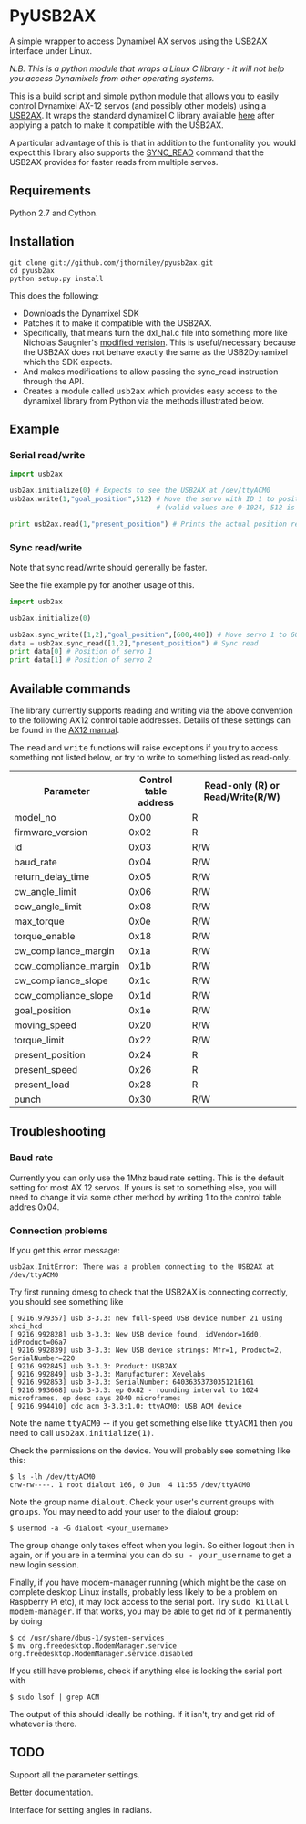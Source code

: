 # PyUSB2AX

A simple wrapper to access Dynamixel AX servos using the USB2AX interface under Linux.

_N.B. This is a python module that wraps a Linux C library - it will not help you access Dynamixels from other operating systems._

This is a build script and simple python module that allows you to easily control Dynamixel AX-12 servos (and possibly other models) using a 
[USB2AX](http://xevelabs.com/doku.php?id=product:usb2ax:usb2ax). It wraps the standard dynamixel C library 
available [here](http://support.robotis.com/en/software/dynamixel_sdk/usb2dynamixel/usb2dxl_linux.htm) after applying 
a patch to make it compatible with the USB2AX.

A particular advantage of this is that in addition to the funtionality you would expect this library
also supports the 
[SYNC_READ](http://www.xevelabs.com/doku.php?id=product:usb2ax:advanced_instructions) 
command that the USB2AX provides for faster reads from multiple servos.

## Requirements

Python 2.7 and Cython.

## Installation

    git clone git://github.com/jthorniley/pyusb2ax.git
    cd pyusb2ax
    python setup.py install
    
This does the following:

* Downloads the Dynamixel SDK
* Patches it to make it compatible with the USB2AX.
 * Specifically, that means turn the dxl_hal.c file into something more like Nicholas Saugnier's [modified verision](https://paranoidstudio.assembla.com/code/paranoidstudio/git/node/blob/master/usb2ax/soft/dxl_hal.c). This is useful/necessary because the USB2AX does not behave exactly the same as the USB2Dynamixel which the SDK expects.
 * And makes modifications to allow passing the sync_read instruction through the API.
* Creates a module called <tt>usb2ax</tt> which provides easy access to the dynamixel library from Python via the
  methods illustrated below.

## Example

### Serial read/write
```python
import usb2ax

usb2ax.initialize(0) # Expects to see the USB2AX at /dev/ttyACM0
usb2ax.write(1,"goal_position",512) # Move the servo with ID 1 to position 512
                                    # (valid values are 0-1024, 512 is in the middle)

print usb2ax.read(1,"present_position") # Prints the actual position reported by the dynamixel.
```

### Sync read/write

Note that sync read/write should generally be faster.

See the file example.py for another usage of this.

```python    
import usb2ax

usb2ax.initialize(0)

usb2ax.sync_write([1,2],"goal_position",[600,400]) # Move servo 1 to 600 and servo 2 to 400
data = usb2ax.sync_read([1,2],"present_position") # Sync read
print data[0] # Position of servo 1
print data[1] # Position of servo 2
```

## Available commands

The library currently supports reading and writing via the above convention to
the following AX12 control table addresses. Details of these settings can be found
in the [AX12 manual](http://support.robotis.com/en/product/dynamixel/ax_series/dxl_ax_actuator.htm).

The <tt>read</tt> and <tt>write</tt> functions will raise exceptions if you
try to access something not listed below, or try to write to something listed
as read-only.


<table>
<tr><th>Parameter</th><th>Control table address</th><th>Read-only (R) or Read/Write(R/W)</th></tr>
<tr><td>model_no</td><td>0x00</td><td>R</td></tr>
<tr><td>firmware_version</td><td>0x02</td><td>R</td></tr>
<tr><td>id</td><td>0x03</td><td>R/W</td></tr>
<tr><td>baud_rate</td><td>0x04</td><td>R/W</td></tr>
<tr><td>return_delay_time</td><td>0x05</td><td>R/W</td></tr>
<tr><td>cw_angle_limit</td><td>0x06</td><td>R/W</td></tr>
<tr><td>ccw_angle_limit</td><td>0x08</td><td>R/W</td></tr>
<tr><td>max_torque</td><td>0x0e</td><td>R/W</td></tr>
<tr><td>torque_enable</td><td>0x18</td><td>R/W</td></tr>
<tr><td>cw_compliance_margin</td><td>0x1a</td><td>R/W</td></tr>
<tr><td>ccw_compliance_margin</td><td>0x1b</td><td>R/W</td></tr>
<tr><td>cw_compliance_slope</td><td>0x1c</td><td>R/W</td></tr>
<tr><td>ccw_compliance_slope</td><td>0x1d</td><td>R/W</td></tr>
<tr><td>goal_position</td><td>0x1e</td><td>R/W</td></tr>
<tr><td>moving_speed</td><td>0x20</td><td>R/W</td></tr>
<tr><td>torque_limit</td><td>0x22</td><td>R/W</td></tr>
<tr><td>present_position</td><td>0x24</td><td>R</td></tr>
<tr><td>present_speed</td><td>0x26</td><td>R</td></tr>
<tr><td>present_load</td><td>0x28</td><td>R</td></tr>
<tr><td>punch</td><td>0x30</td><td>R/W</td></tr>
</table>

## Troubleshooting

### Baud rate

Currently you can only use the 1Mhz baud rate setting. This is the default setting for most AX 12 servos. If yours is set to something else, you will need to change it via some other method by writing 1 to the control table addres 0x04.

### Connection problems

If you get this error message:

    usb2ax.InitError: There was a problem connecting to the USB2AX at /dev/ttyACM0

Try first running dmesg to check that the USB2AX is connecting correctly, you should see something
like

    [ 9216.979357] usb 3-3.3: new full-speed USB device number 21 using xhci_hcd
    [ 9216.992828] usb 3-3.3: New USB device found, idVendor=16d0, idProduct=06a7
    [ 9216.992839] usb 3-3.3: New USB device strings: Mfr=1, Product=2, SerialNumber=220
    [ 9216.992845] usb 3-3.3: Product: USB2AX
    [ 9216.992849] usb 3-3.3: Manufacturer: Xevelabs
    [ 9216.992853] usb 3-3.3: SerialNumber: 6403635373035121E161
    [ 9216.993668] usb 3-3.3: ep 0x82 - rounding interval to 1024 microframes, ep desc says 2040 microframes
    [ 9216.994410] cdc_acm 3-3.3:1.0: ttyACM0: USB ACM device

Note the name <tt>ttyACM0</tt> -- if you get something else like <tt>ttyACM1</tt> then
you need to call <tt>usb2ax.initialize(1)</tt>.

Check the permissions on the device. You will probably see something like this:

    $ ls -lh /dev/ttyACM0 
    crw-rw----. 1 root dialout 166, 0 Jun  4 11:55 /dev/ttyACM0

Note the group name <tt>dialout</tt>. Check your user's current groups with <tt>groups</tt>.
You may need to add your user to the dialout group:

    $ usermod -a -G dialout <your_username>

The group change only takes effect when you login. So either logout then in again, or if you are in
a terminal you can do <tt>su - your_username</tt> to get a new login session.

Finally, if you have modem-manager running (which might be the case on complete desktop
Linux installs, probably less likely to be a problem on Raspberry Pi etc), it
may lock access to the serial port. Try
<tt>sudo killall modem-manager</tt>. If that works, you may be able to get rid of it permanently by doing

    $ cd /usr/share/dbus-1/system-services
    $ mv org.freedesktop.ModemManager.service org.freedesktop.ModemManager.service.disabled

If you still have problems, check if anything else is locking the serial port with

    $ sudo lsof | grep ACM

The output of this should ideally be nothing. If it isn't, try and get rid of whatever is there.

## TODO

Support all the parameter settings.

Better documentation.

Interface for setting angles in radians.

